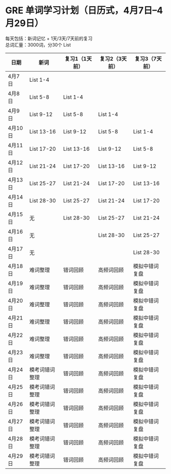# GRE 单词学习计划（日历式，4月7日–4月29日）

每天包括：新词记忆 + 1天/3天/7天前的复习  
总词汇量：3000词，分30个 List

| 日期     | 新词         | 复习1（1天前） | 复习2（3天前） | 复习3（7天前） |
|----------|--------------|----------------|----------------|----------------|
| 4月7日   | List 1-4     |                |                |                |
| 4月8日   | List 5-8     | List 1-4       |                |                |
| 4月9日   | List 9-12    | List 5-8       | List 1-4       |                |
| 4月10日  | List 13-16   | List 9-12      | List 5-8       | List 1-4       |
| 4月11日  | List 17-20   | List 13-16     | List 9-12      | List 5-8       |
| 4月12日  | List 21-24   | List 17-20     | List 13-16     | List 9-12      |
| 4月13日  | List 25-27   | List 21-24     | List 17-20     | List 13-16     |
| 4月14日  | List 28-30   | List 25-27     | List 21-24     | List 17-20     |
| 4月15日  | 无           | List 28-30     | List 25-27     | List 21-24     |
| 4月16日  | 无           |                | List 28-30     | List 25-27     |
| 4月17日  | 无           |                |                | List 28-30     |
| 4月18日  | 难词整理      | 错词回顾        | 高频词回顾      | 模拟中错词复盘  |
| 4月19日  | 难词整理      | 错词回顾        | 高频词回顾      | 模拟中错词复盘  |
| 4月20日  | 难词整理      | 错词回顾        | 高频词回顾      | 模拟中错词复盘  |
| 4月21日  | 难词整理      | 错词回顾        | 高频词回顾      | 模拟中错词复盘  |
| 4月22日  | 难词整理      | 错词回顾        | 高频词回顾      | 模拟中错词复盘  |
| 4月23日  | 难词整理      | 错词回顾        | 高频词回顾      | 模拟中错词复盘  |
| 4月24日  | 模考词错词整理 | 错词回顾        | 高频词回顾      | 模拟中错词复盘  |
| 4月25日  | 模考词错词整理 | 错词回顾        | 高频词回顾      | 模拟中错词复盘  |
| 4月26日  | 模考词错词整理 | 错词回顾        | 高频词回顾      | 模拟中错词复盘  |
| 4月27日  | 模考词错词整理 | 错词回顾        | 高频词回顾      | 模拟中错词复盘  |
| 4月28日  | 模考词错词整理 | 错词回顾        | 高频词回顾      | 模拟中错词复盘  |
| 4月29日  | 模考词错词整理 | 错词回顾        | 高频词回顾      | 模拟中错词复盘  |

